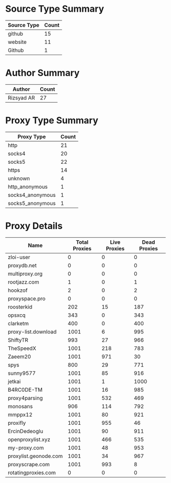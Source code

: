 # Source Type Summary

| Source Type | Count |
|-------------|-------|
| github | 15 |
| website | 11 |
| Github | 1 |


# Author Summary

| Author | Count |
|--------|-------|
| Rizsyad AR | 27 |


# Proxy Type Summary

| Proxy Type | Count |
|------------|-------|
| http | 21 |
| socks4 | 20 |
| socks5 | 22 |
| https | 14 |
| unknown | 4 |
| http_anonymous | 1 |
| socks4_anonymous | 1 |
| socks5_anonymous | 1 |


# Proxy Details

| Name | Total Proxies | Live Proxies | Dead Proxies |
|------|---------------|--------------|---------------|
| zloi-user | 0 | 0 | 0 |
| proxydb.net | 0 | 0 | 0 |
| multiproxy.org | 0 | 0 | 0 |
| rootjazz.com | 1 | 0 | 1 |
| hookzof | 2 | 0 | 2 |
| proxyspace.pro | 0 | 0 | 0 |
| roosterkid | 202 | 15 | 187 |
| opsxcq | 343 | 0 | 343 |
| clarketm | 400 | 0 | 400 |
| proxy-list.download | 1001 | 6 | 995 |
| ShiftyTR | 993 | 27 | 966 |
| TheSpeedX | 1001 | 218 | 783 |
| Zaeem20 | 1001 | 971 | 30 |
| spys | 800 | 29 | 771 |
| sunny9577 | 1001 | 85 | 916 |
| jetkai | 1001 | 1 | 1000 |
| B4RC0DE-TM | 1001 | 16 | 985 |
| proxy4parsing | 1001 | 532 | 469 |
| monosans | 906 | 114 | 792 |
| mmppx12 | 1001 | 80 | 921 |
| proxifly | 1001 | 955 | 46 |
| ErcinDedeoglu | 1001 | 90 | 911 |
| openproxylist.xyz | 1001 | 466 | 535 |
| my-proxy.com | 1001 | 48 | 953 |
| proxylist.geonode.com | 1001 | 34 | 967 |
| proxyscrape.com | 1001 | 993 | 8 |
| rotatingproxies.com | 0 | 0 | 0 |
